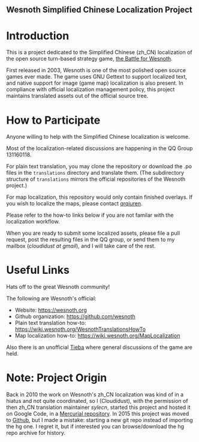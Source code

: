 Wesnoth Simplified Chinese Localization Project
-----------------------------------------------

# Introduction

This is a project dedicated to the Simplified Chinese (zh_CN) localization of the open source turn-based strategy game, [the Battle for Wesnoth](https://wesnoth.org).

First released in 2003, Wesnoth is one of the most polished open source games ever made. The game uses GNU Gettext to support localized text, and native support for image (game map) localization is also present. In compliance with official localization management policy, this project maintains translated assets out of the official source tree.

# How to Participate

Anyone willing to help with the Simplified Chinese localization is welcome.

Most of the localization-related discussions are happening in the QQ Group 131160118.

For plain text translation, you may clone the repository or download the .po files in the `translations` directory and translate them. (The subdirectory structure of `translations` mirrors the official repositories of the Wesnoth project.)

For map localization, this repository would only contain finished overlays. If you wish to localize the maps, please contact [qrqiuren](https://github.com/qrqiuren).

Please refer to the how-to links below if you are not familar with the localization workflow.

When you are ready to submit some localized assets, please file a pull request, post the resulting files in the QQ group, or send them to my mailbox (*cloudidust at gmail*), and I will take care of the rest.

# Useful Links

Hats off to the great Wesnoth community!

The following are Wesnoth's official:

* Website: https://wesnoth.org
* Github organization: https://github.com/wesnoth
* Plain text translation how-to: https://wiki.wesnoth.org/WesnothTranslationsHowTo
* Map localization how-to: https://wiki.wesnoth.org/MapLocalization

Also there is an unofficial [Tieba](http://tieba.baidu.com/f?kw=%E9%9F%A6%E8%AF%BA%E4%B9%8B%E6%88%98&ie=utf-8) where general discussions of the game are held.

# Note: Project Origin

Back in 2010 the work on Wesnoth's zh_CN localization was kind of in a hiatus and not quite coordinated, so I (Cloudidust), with the permission of then zh_CN translation maintainer *sylecn*, started this project and hosted it on Google Code, in a [Mercurial repository](https://code.google.com/p/wesnoth-translation-cn). In 2015 this project was moved to [Github](https://github.com/CloudiDust/wesnoth-cn), but I made a mistake: starting a new git repo instead of importing the hg one. I regret it, but if interested you can browse/download the hg repo archive for history.
